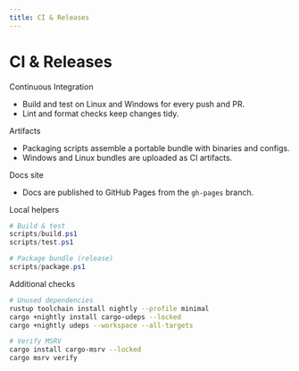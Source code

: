 ```yaml
---
title: CI & Releases
---
```


# CI & Releases

Continuous Integration
- Build and test on Linux and Windows for every push and PR.
- Lint and format checks keep changes tidy.

Artifacts
- Packaging scripts assemble a portable bundle with binaries and configs.
- Windows and Linux bundles are uploaded as CI artifacts.

Docs site
- Docs are published to GitHub Pages from the `gh-pages` branch.

Local helpers
```powershell
# Build & test
scripts/build.ps1
scripts/test.ps1

# Package bundle (release)
scripts/package.ps1
```

Additional checks
```bash
# Unused dependencies
rustup toolchain install nightly --profile minimal
cargo +nightly install cargo-udeps --locked
cargo +nightly udeps --workspace --all-targets

# Verify MSRV
cargo install cargo-msrv --locked
cargo msrv verify
```

